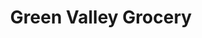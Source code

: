 ---
title: "Green Valley Grocery"
url: /mesquite/green-valley-grocery-west-pioneer-boulevard/
shop: convenience
---